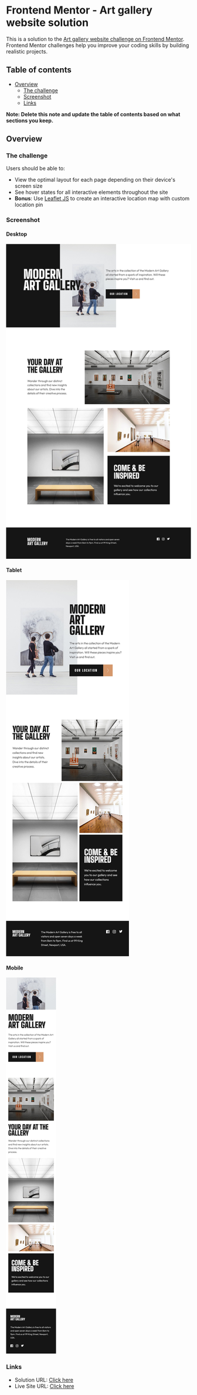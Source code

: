 # Frontend Mentor - Art gallery website solution

This is a solution to the [Art gallery website challenge on Frontend Mentor](https://www.frontendmentor.io/challenges/art-gallery-website-yVdrZlxyA). Frontend Mentor challenges help you improve your coding skills by building realistic projects. 

## Table of contents

- [Overview](#overview)
  - [The challenge](#the-challenge)
  - [Screenshot](#screenshot)
  - [Links](#links)

**Note: Delete this note and update the table of contents based on what sections you keep.**

## Overview

### The challenge

Users should be able to:

- View the optimal layout for each page depending on their device's screen size
- See hover states for all interactive elements throughout the site
- **Bonus**: Use [Leaflet JS](https://leafletjs.com/) to create an interactive location map with custom location pin

### Screenshot

#### Desktop
![](./screenshot/art-gallery-desktop.jpg)

#### Tablet
![](./screenshot/art-gallery-tablet.jpg)

#### Mobile
![](./screenshot/art-gallery-mobile.jpg)


### Links

- Solution URL: [Click here](https://github.com/kareemgurung/art-gallery-website)
- Live Site URL: [Click here](https://famous-sherbet-f44926.netlify.app/)

